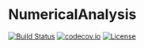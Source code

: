 # NumericalAnalysis



[![Build Status](https://travis-ci.org/lwoo1999/NumericalAnalysis.jl.svg?branch=master)](https://travis-ci.org/lwoo1999/NumericalAnalysis.jl)
[![codecov.io](http://codecov.io/github/lwoo1999/NumericalAnalysis.jl/coverage.svg?branch=master)](http://codecov.io/github/lwoo1999/NumericalAnalysis.jl?branch=master)
[![License](https://img.shields.io/badge/license-MIT-blue.svg)](https://github.com/lwoo1999/NumericalAnalysis.jl/blob/master/LICENSE)